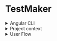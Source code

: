 # TestMaker


<details><summary>Angular CLI</summary>
  
<br>

This project was generated with [Angular CLI](https://github.com/angular/angular-cli) version 14.0.4.  
  
## Development server

Run `ng serve` for a dev server. Navigate to `http://localhost:4200/`. The application will automatically reload if you change any of the source files.

## Code scaffolding

Run `ng generate component component-name` to generate a new component. You can also use `ng generate directive|pipe|service|class|guard|interface|enum|module`.

## Build

Run `ng build` to build the project. The build artifacts will be stored in the `dist/` directory.

## Running unit tests

Run `ng test` to execute the unit tests via [Karma](https://karma-runner.github.io).

## Running end-to-end tests

Run `ng e2e` to execute the end-to-end tests via a platform of your choice. To use this command, you need to first add a package that implements end-to-end testing capabilities.

## Further help

To get more help on the Angular CLI use `ng help` or go check out the [Angular CLI Overview and Command Reference](https://angular.io/cli) page.
  
</details>

<details><summary>Project context</summary>


## Minimum requested requirements:

* Front end:

  * The use of a framework is not mandatory but it is recommended (In the case of not using a framework, a packager should be used Eg: Parcel)
  * The frontend will make requests to the REST API
  * From the front part you have to be able to perform the actions of a CRUD


* back end:

  * The backend part must be done with JAVA and using Springboot
  * A REST API must be built so that the front can consume the data.
  * The API must allow performing a CRUD


* Extra:

  * Implement the possibility of performing a search for a specific piece of data with a search engine
  
  
## Pedagogical Modalities
  
* The organization at the sprint level is free. The development team must follow the SCRUM framework in terms of organization. Management tools such as Jira, Trello or GitKraken or other must be used. It will be evaluated according to the established competency framework, the self-assessment will be done individually (competency tree).

## Performance criteria
  
  
### The final result must meet the minimum requirements.

* Evaluation Modalities
  
  * Product demos. Oral presentation as well as slide presentation of the workflow. Code review.

* Deliverables
  - Link to the presentation of the project
  - Repository Link
  
  
  </details>
  <details><summary>User Flow</summary>
    
    
```mermaid    
    graph LR

subgraph Static Elements
    subgraph NAV
        tests{{Tests}}
        questions{{Questions}}
        subjects{{Subjects}}
        
    end
    subgraph BUTTONS
        addSubject(fa:fa-plus subject)
        addQuestion(fa:fa-plus question)
        addNewTest(fa:fa-plus new test)
        addFromExisting(fa:fa-plus add from existing)
    end
    addFromExisting-->submitExisting{Submit}-->db
    addNewTest-->newTest
    subgraph DATABASE
        db[(Data Base)]
        db-->tests
        db---getUser
    end

    subgraph PAGES
        signUp[[SIGN UP]]
        login-->db
        home[[HOME]]
        tests[[TESTS]]
        subjects[[SUBJECTS]]
        newTest[[NEW TEST]]-->submitTest{submit}
        signUp-->login{fa:fa-key log in}
        signUp --> G{Sign up}
        G --> add 
        add[fa:fa-plus new member] --> db
        getUser(fa:fa-user) --> home
        submitTest-->db
        home--list-->testList(Tests)
        db--tests-->home

    end
end
```  
  
  
  </details>
